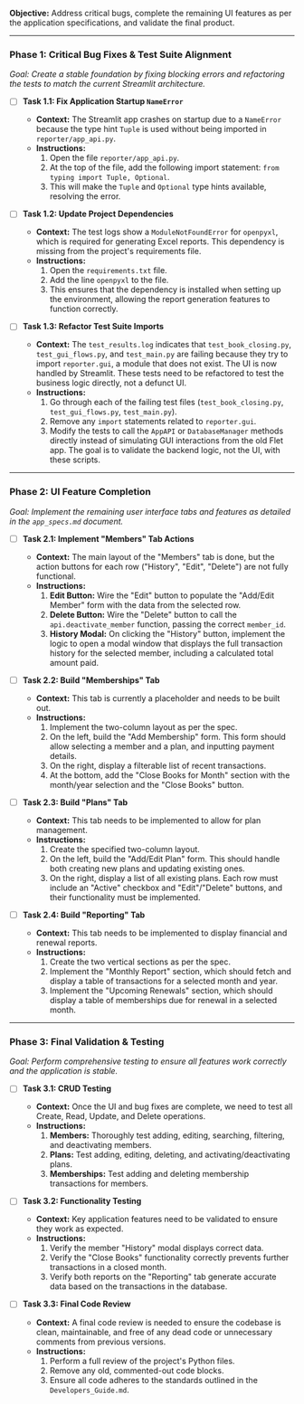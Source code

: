 
**Objective:** Address critical bugs, complete the remaining UI features as per the application specifications, and validate the final product.

---

### **Phase 1: Critical Bug Fixes & Test Suite Alignment**

*Goal: Create a stable foundation by fixing blocking errors and refactoring the tests to match the current Streamlit architecture.*

* [ ] **Task 1.1: Fix Application Startup `NameError`**
    * **Context:** The Streamlit app crashes on startup due to a `NameError` because the type hint `Tuple` is used without being imported in `reporter/app_api.py`.
    * **Instructions:**
        1.  Open the file `reporter/app_api.py`.
        2.  At the top of the file, add the following import statement: `from typing import Tuple, Optional`.
        3.  This will make the `Tuple` and `Optional` type hints available, resolving the error.

* [ ] **Task 1.2: Update Project Dependencies**
    * **Context:** The test logs show a `ModuleNotFoundError` for `openpyxl`, which is required for generating Excel reports. This dependency is missing from the project's requirements file.
    * **Instructions:**
        1.  Open the `requirements.txt` file.
        2.  Add the line `openpyxl` to the file.
        3.  This ensures that the dependency is installed when setting up the environment, allowing the report generation features to function correctly.

* [ ] **Task 1.3: Refactor Test Suite Imports**
    * **Context:** The `test_results.log` indicates that `test_book_closing.py`, `test_gui_flows.py`, and `test_main.py` are failing because they try to import `reporter.gui`, a module that does not exist. The UI is now handled by Streamlit. These tests need to be refactored to test the business logic directly, not a defunct UI.
    * **Instructions:**
        1.  Go through each of the failing test files (`test_book_closing.py`, `test_gui_flows.py`, `test_main.py`).
        2.  Remove any `import` statements related to `reporter.gui`.
        3.  Modify the tests to call the `AppAPI` or `DatabaseManager` methods directly instead of simulating GUI interactions from the old Flet app. The goal is to validate the backend logic, not the UI, with these scripts.

---

### **Phase 2: UI Feature Completion**

*Goal: Implement the remaining user interface tabs and features as detailed in the `app_specs.md` document.*

* [ ] **Task 2.1: Implement "Members" Tab Actions**
    * **Context:** The main layout of the "Members" tab is done, but the action buttons for each row ("History", "Edit", "Delete") are not fully functional.
    * **Instructions:**
        1.  **Edit Button:** Wire the "Edit" button to populate the "Add/Edit Member" form with the data from the selected row.
        2.  **Delete Button:** Wire the "Delete" button to call the `api.deactivate_member` function, passing the correct `member_id`.
        3.  **History Modal:** On clicking the "History" button, implement the logic to open a modal window that displays the full transaction history for the selected member, including a calculated total amount paid.

* [ ] **Task 2.2: Build "Memberships" Tab**
    * **Context:** This tab is currently a placeholder and needs to be built out.
    * **Instructions:**
        1.  Implement the two-column layout as per the spec.
        2.  On the left, build the "Add Membership" form. This form should allow selecting a member and a plan, and inputting payment details.
        3.  On the right, display a filterable list of recent transactions.
        4.  At the bottom, add the "Close Books for Month" section with the month/year selection and the "Close Books" button.

* [ ] **Task 2.3: Build "Plans" Tab**
    * **Context:** This tab needs to be implemented to allow for plan management.
    * **Instructions:**
        1.  Create the specified two-column layout.
        2.  On the left, build the "Add/Edit Plan" form. This should handle both creating new plans and updating existing ones.
        3.  On the right, display a list of all existing plans. Each row must include an "Active" checkbox and "Edit"/"Delete" buttons, and their functionality must be implemented.

* [ ] **Task 2.4: Build "Reporting" Tab**
    * **Context:** This tab needs to be implemented to display financial and renewal reports.
    * **Instructions:**
        1.  Create the two vertical sections as per the spec.
        2.  Implement the "Monthly Report" section, which should fetch and display a table of transactions for a selected month and year.
        3.  Implement the "Upcoming Renewals" section, which should display a table of memberships due for renewal in a selected month.

---

### **Phase 3: Final Validation & Testing**

*Goal: Perform comprehensive testing to ensure all features work correctly and the application is stable.*

* [ ] **Task 3.1: CRUD Testing**
    * **Context:** Once the UI and bug fixes are complete, we need to test all Create, Read, Update, and Delete operations.
    * **Instructions:**
        1.  **Members:** Thoroughly test adding, editing, searching, filtering, and deactivating members.
        2.  **Plans:** Test adding, editing, deleting, and activating/deactivating plans.
        3.  **Memberships:** Test adding and deleting membership transactions for members.

* [ ] **Task 3.2: Functionality Testing**
    * **Context:** Key application features need to be validated to ensure they work as expected.
    * **Instructions:**
        1.  Verify the member "History" modal displays correct data.
        2.  Verify the "Close Books" functionality correctly prevents further transactions in a closed month.
        3.  Verify both reports on the "Reporting" tab generate accurate data based on the transactions in the database.

* [ ] **Task 3.3: Final Code Review**
    * **Context:** A final code review is needed to ensure the codebase is clean, maintainable, and free of any dead code or unnecessary comments from previous versions.
    * **Instructions:**
        1.  Perform a full review of the project's Python files.
        2.  Remove any old, commented-out code blocks.
        3.  Ensure all code adheres to the standards outlined in the `Developers_Guide.md`.
